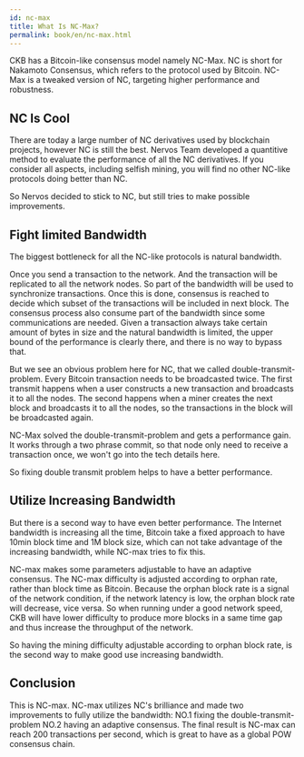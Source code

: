 ```yaml
---
id: nc-max
title: What Is NC-Max?
permalink: book/en/nc-max.html
---
```




CKB has a Bitcoin-like consensus model namely NC-Max. NC is short for Nakamoto Consensus, which refers to the protocol used by Bitcoin. NC-Max is a tweaked version of NC, targeting higher performance and robustness.

## NC Is Cool

There are today a large number of NC derivatives used by blockchain projects, however NC is still the best.
Nervos Team developed a quantitive method to evaluate the performance of all the NC derivatives. If you consider all aspects, including selfish mining, you will find no other NC-like protocols doing better than NC.

So Nervos decided to stick to NC, but still tries to make possible improvements.

## Fight limited Bandwidth

The biggest bottleneck for all the NC-like protocols is natural bandwidth.

Once you send a transaction to the network. And the transaction will be replicated to all the network nodes. So part of the bandwidth will be used to synchronize transactions. Once this is done, consensus is reached to decide which subset of the transactions will be included in next block. The consensus process also consume part of the bandwidth since some communications are needed. Given a transaction always take certain amount of bytes in size and the natural bandwidth is limited, the upper bound of the performance is clearly there, and there is no way to bypass that.

But we see an obvious problem here for NC, that we called double-transmit-problem. Every Bitcoin transaction needs to be broadcasted twice. The first transmit happens when a user constructs a new transaction and broadcasts it to all the nodes. The second happens when a miner creates the next block and broadcasts it to all the nodes, so the transactions in the block will be broadcasted again.

NC-Max solved the double-transmit-problem and gets a performance gain. It works through a two phrase commit, so that node only need to receive a transaction once, we won't go into the tech details here.

So fixing double transmit problem helps to have a better performance.

## Utilize Increasing Bandwidth

But there is a second way to have even better performance.
The Internet bandwidth is increasing all the time, Bitcoin take a fixed approach to have 10min block time and 1M block size, which can not take advantage of the increasing bandwidth, while NC-max tries to fix this.

NC-max makes some parameters adjustable to have an adaptive consensus. The NC-max difficulty is adjusted according to orphan rate, rather than block time as Bitcoin. Because the orphan block rate is a signal of the network condition, if the network latency is low, the orphan block rate will decrease, vice versa. So when running under a good network speed, CKB will have lower difficulty to produce more blocks in a same time gap and thus increase the throughput of the network.

So having the mining difficulty adjustable according to orphan block rate, is the second way to make good use increasing bandwidth.

## Conclusion

This is NC-max. NC-max utilizes NC's brilliance and made two improvements to fully utilize the bandwidth: NO.1 fixing the double-transmit-problem NO.2 having an  adaptive consensus. The final result is NC-max can reach 200 transactions per second, which is great to have as a global POW consensus chain.
